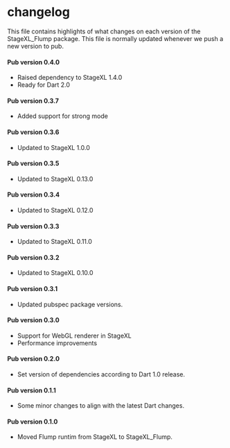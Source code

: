 # changelog

This file contains highlights of what changes on each version of the StageXL_Flump
package. This file is normally updated whenever we push a new version to pub.

#### Pub version 0.4.0
  * Raised dependency to StageXL 1.4.0
  * Ready for Dart 2.0
  
#### Pub version 0.3.7
  * Added support for strong mode

#### Pub version 0.3.6
  * Updated to StageXL 1.0.0

#### Pub version 0.3.5
  * Updated to StageXL 0.13.0
  
#### Pub version 0.3.4
  * Updated to StageXL 0.12.0
  
#### Pub version 0.3.3
  * Updated to StageXL 0.11.0
  
#### Pub version 0.3.2
  * Updated to StageXL 0.10.0
  
#### Pub version 0.3.1
  * Updated pubspec package versions.

#### Pub version 0.3.0
  * Support for WebGL renderer in StageXL
  * Performance improvements
  
#### Pub version 0.2.0
  * Set version of dependencies according to Dart 1.0 release.

#### Pub version 0.1.1
  * Some minor changes to align with the latest Dart changes.

#### Pub version 0.1.0
  * Moved Flump runtim from StageXL to StageXL_Flump.

